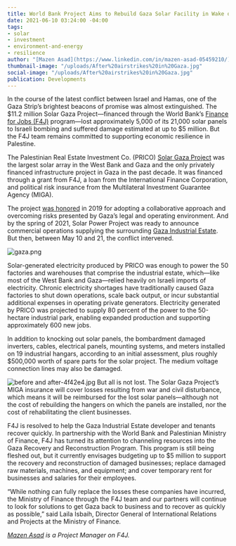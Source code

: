 ```yaml
---
title: World Bank Project Aims to Rebuild Gaza Solar Facility in Wake of Conflict
date: 2021-06-10 03:24:00 -04:00
tags:
- solar
- investment
- environment-and-energy
- resilience
author: "[Mazen Asad](https://www.linkedin.com/in/mazen-asad-05459210/)"
thumbnail-image: "/uploads/After%20airstrikes%20in%20Gaza.jpg"
social-image: "/uploads/After%20airstrikes%20in%20Gaza.jpg"
publication: Developments
---
```


In the course of the latest conflict between Israel and Hamas, one of the Gaza Strip’s brightest beacons of promise was almost extinguished. The $11.2 million Solar Gaza Project—financed through the World Bank’s [Finance for Jobs (F4J)](https://www.dai.com/our-work/projects/palestine-finance-for-jobs-f4j) program—lost approximately 5,000 of its 21,000 solar panels to Israeli bombing and suffered damage estimated at up to $5 million. But the F4J team remains committed to supporting economic resilience in Palestine.






The Palestinian Real Estate Investment Co. (PRICO) [Solar Gaza Project](https://www.worldbank.org/en/about/partners/brief/west-bank-and-gaza-securing-energy-for-growth-and-development) was the largest solar array in the West Bank and Gaza and the only privately financed infrastructure project in Gaza in the past decade. It was financed through a grant from F4J, a loan from the International Finance Corporation, and political risk insurance from the Multilateral Investment Guarantee Agency (MIGA). 

The project [was honored](https://www.dai.com/news/dai-led-solar-financing-project-in-palestine-wins-excellence-award-from-world-bank) in 2019 for adopting a collaborative approach and overcoming risks presented by Gaza’s legal and operating environment. And by the spring of 2021, Solar Power Project was ready to announce commercial operations supplying the surrounding [Gaza Industrial Estate](https://www.ifc.org/wps/wcm/connect/news_ext_content/ifc_external_corporate_site/news+and+events/news/impact-stories/solar-power-gaza). But then, between May 10 and 21, the conflict intervened.

![gaza.png](/uploads/gaza.png)

Solar-generated electricity produced by PRICO was enough to power the 50 factories and warehouses that comprise the industrial estate, which—like most of the West Bank and Gaza—relied heavily on Israeli imports of electricity. Chronic electricity shortages have traditionally caused Gaza factories to shut down operations, scale back output, or incur substantial additional expenses in operating private generators. Electricity generated by PRICO was projected to supply 80 percent of the power to the 50-hectare industrial park, enabling expanded production and supporting approximately 600 new jobs.

In addition to knocking out solar panels, the bombardment damaged inverters, cables, electrical panels, mounting systems, and meters installed on 19 industrial hangars, according to an initial assessment, plus roughly $500,000 worth of spare parts for the solar project. The medium voltage connection lines may also be damaged.
 
![before and after-4f42e4.jpg](/uploads/before%20and%20after-4f42e4.jpg)
But all is not lost. The Solar Gaza Project’s MIGA insurance will cover losses resulting from war and civil disturbance, which means it will be reimbursed for the lost solar panels—although not the cost of rebuilding the hangers on which the panels are installed, nor the cost of rehabilitating the client businesses. 

F4J is resolved to help the Gaza Industrial Estate developer and tenants recover quickly. In partnership with the World Bank and Palestinian Ministry of Finance, F4J has turned its attention to channeling resources into the Gaza Recovery and Reconstruction Program. This program is still being fleshed out, but it currently envisages budgeting up to $5 million to support the recovery and reconstruction of damaged businesses; replace damaged raw materials, machines, and equipment; and cover temporary rent for businesses and salaries for their employees. 

“While nothing can fully replace the losses these companies have incurred, the Ministry of Finance through the F4J team and our partners will continue to look for solutions to get Gaza back to business and to recover as quickly as possible,” said Laila Isbaih, Director General of International Relations and Projects at the Ministry of Finance.

*[Mazen Asad](https://www.linkedin.com/in/mazen-asad-05459210/) is a Project Manager on F4J.*